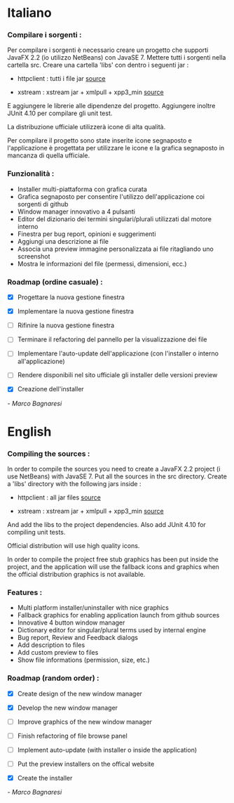 # Italiano

### Compilare i sorgenti :

Per compilare i sorgenti è necessario creare un progetto che supporti JavaFX 2.2 (io utilizzo NetBeans) con JavaSE 7.
Mettere tutti i sorgenti nella cartella src.
Creare una cartella 'libs' con dentro i seguenti jar :

* httpclient : tutti i file jar [source](http://commons.apache.org/httpclient)

* xstream : xstream jar + xmlpull + xpp3_min [source](http://xstream.codehaus.net)

E aggiungere le librerie alle dipendenze del progetto. Aggiungere inoltre JUnit 4.10 per compilare gli unit test.

La distribuzione ufficiale utilizzerà icone di alta qualità.

Per compilare il progetto sono state inserite icone segnaposto e l'applicazione è progettata per utilizzare le icone e la grafica segnaposto in mancanza di quella ufficiale.

### Funzionalità :

* Installer multi-piattaforma con grafica curata
* Grafica segnaposto per consentire l'utilizzo dell'applicazione coi sorgenti di github
* Window manager innovativo a 4 pulsanti
* Editor del dizionario dei termini singulari/plurali utilizzati dal motore interno
* Finestra per bug report, opinioni e suggerimenti
* Aggiungi una descrizione ai file
* Associa una preview immagine personalizzata ai file ritagliando uno screenshot
* Mostra le informazioni del file (permessi, dimensioni, ecc.)

### Roadmap (ordine casuale) :

- [x] Progettare la nuova gestione finestra
- [x] Implementare la nuova gestione finestra
- [ ] Rifinire la nuova gestione finestra
- [ ] Terminare il refactoring del pannello per la visualizzazione dei file
- [ ] Implementare l'auto-update dell'applicazione (con l'installer o interno all'applicazione)
- [ ] Rendere disponibili nel sito ufficiale gli installer delle versioni preview
- [x] Creazione dell'installer



*- Marco Bagnaresi*

# English

### Compiling the sources :

In order to compile the sources you need to create a JavaFX 2.2 project (i
use NetBeans) with JavaSE 7. Put all the sources in the src directory.
Create a 'libs' directory with the following
jars inside :

* httpclient : all jar files [source](http://commons.apache.org/httpclient)

* xstream : xstream jar + xmlpull + xpp3_min [source](http://xstream.codehaus.net)

And add the libs to the project dependencies. Also add JUnit 4.10 for compiling unit tests.

Official distribution will use high quality icons. 

In order to compile the project free stub graphics has been put inside the project, 
and the application will use the fallback icons and graphics when the official distribution graphics is not available.

### Features :

* Multi platform installer/uninstaller with nice graphics
* Fallback graphics for enabling application launch from github sources
* Innovative 4 button window manager
* Dictionary editor for singular/plural terms used by internal engine
* Bug report, Review and Feedback dialogs
* Add description to files
* Add custom preview to files
* Show file informations (permission, size, etc.)

### Roadmap (random order) :

- [x] Create design of the new window manager
- [x] Develop the new window manager
- [ ] Improve graphics of the new window manager
- [ ] Finish refactoring of file browse panel
- [ ] Implement auto-update (with installer o inside the application)
- [ ] Put the preview installers on the offical website
- [x] Create the installer



*- Marco Bagnaresi*
